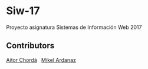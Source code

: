 # Siw-17
Proyecto asignatura Sistemas de Información Web 2017
## Contributors
[Aitor Chordá](https://github.com/aitor422)  
[Mikel Ardanaz](https://github.com/MikelArdanaz)
